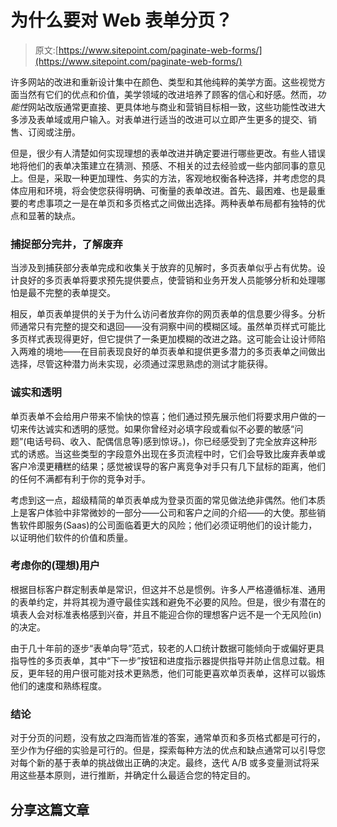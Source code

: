 # 为什么要对 Web 表单分页？

> 原文:[https://www.sitepoint.com/paginate-web-forms/](https://www.sitepoint.com/paginate-web-forms/)

许多网站的改进和重新设计集中在颜色、类型和其他纯粹的美学方面。这些视觉方面当然有它们的优点和价值，美学领域的改进培养了顾客的信心和好感。然而，*功能性*网站改版通常更直接、更具体地与商业和营销目标相一致，这些功能性改进大多涉及表单域或用户输入。对表单进行适当的改进可以立即产生更多的提交、销售、订阅或注册。

但是，很少有人清楚如何实现理想的表单改进并确定要进行哪些更改。有些人错误地将他们的表单决策建立在猜测、预感、不相关的过去经验或一些内部同事的意见上。但是，采取一种更加理性、务实的方法，客观地权衡各种选择，并考虑您的具体应用和环境，将会使您获得明确、可衡量的表单改进。首先、最困难、也是最重要的考虑事项之一是在单页和多页格式之间做出选择。两种表单布局都有独特的优点和显著的缺点。

### 捕捉部分完井，了解废弃

当涉及到捕获部分表单完成和收集关于放弃的见解时，多页表单似乎占有优势。设计良好的多页表单将要求预先提供要点，使营销和业务开发人员能够分析和处理哪怕是最不完整的表单提交。

相反，单页表单提供的关于为什么访问者放弃你的网页表单的信息要少得多。分析师通常只有完整的提交和退回——没有洞察中间的模糊区域。虽然单页样式可能比多页样式表现得更好，但它提供了一条更加模糊的改进之路。这可能会让设计师陷入两难的境地——在目前表现良好的单页表单和提供更多潜力的多页表单之间做出选择，尽管这种潜力尚未实现，必须通过深思熟虑的测试才能获得。

### 诚实和透明

单页表单不会给用户带来不愉快的惊喜；他们通过预先展示他们将要求用户做的一切来传达诚实和透明的感觉。如果你曾经对必填字段或看似不必要的敏感“问题”(电话号码、收入、配偶信息等)感到惊讶。)，你已经感受到了完全放弃这种形式的诱惑。当这些类型的字段意外出现在多页流程中时，它们会导致比废弃表单或客户冷漠更糟糕的结果；感觉被误导的客户离竞争对手只有几下鼠标的距离，他们的任何不满都有利于你的竞争对手。

考虑到这一点，超级精简的单页表单成为登录页面的常见做法绝非偶然。他们本质上是客户体验中非常微妙的一部分——公司和客户之间的介绍——的大使。那些销售软件即服务(Saas)的公司面临着更大的风险；他们必须证明他们的设计能力，以证明他们软件的价值和质量。

### 考虑你的(理想)用户

根据目标客户群定制表单是常识，但这并不总是惯例。许多人严格遵循标准、通用的表单约定，并将其视为遵守最佳实践和避免不必要的风险。但是，很少有潜在的填表人会对标准表格感到兴奋，并且不能迎合你的理想客户远不是一个无风险(in)的决定。

由于几十年前的逐步“表单向导”范式，较老的人口统计数据可能倾向于或偏好更具指导性的多页表单，其中“下一步”按钮和进度指示器提供指导并防止信息过载。相反，更年轻的用户很可能对技术更熟悉，他们可能更喜欢单页表单，这样可以锻炼他们的速度和熟练程度。

### 结论

对于分页的问题，没有放之四海而皆准的答案，通常单页和多页格式都是可行的，至少作为仔细的实验是可行的。但是，探索每种方法的优点和缺点通常可以引导您对每个新的基于表单的挑战做出正确的决定。最终，迭代 A/B 或多变量测试将采用这些基本原则，进行推断，并确定什么最适合您的特定目的。

## 分享这篇文章